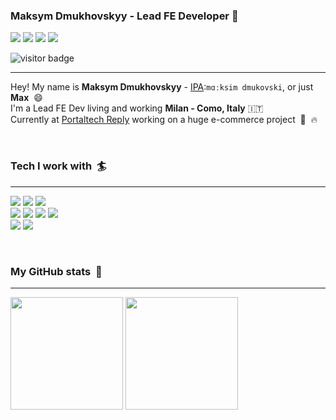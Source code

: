 ### Maksym Dmukhovskyy - Lead FE Developer 👋
[![](https://img.shields.io/badge/LinkedIn-0077B5?style=for-the-badge&logo=linkedin&logoColor=white)](https://www.linkedin.com/in/maxdyy/)
[![](https://img.shields.io/badge/MAXDYY.COM-202020?style=for-the-badge&logo)](https://maxdyy.com/)
[![](https://img.shields.io/badge/Twitter-1DA1F2?style=for-the-badge&logo=twitter&logoColor=white)](https://twitter.com/maxdyy)
[![](https://img.shields.io/badge/GitHub-100000?style=for-the-badge&logo=github&logoColor=white)](https://github.com/maxdyy)


![visitor badge](https://visitor-badge.glitch.me/badge?page_id=maxdyy.maxdyy)  

---

Hey! My name is **Maksym Dmukhovskyy** - [IPA](https://en.wikipedia.org/wiki/International_Phonetic_Alphabet):`mɑːksim dmukovski`, or just **Max** &nbsp;😄  
I'm a Lead FE Dev living and working **Milan - Como, Italy** 🇮🇹  
Currently at [Portaltech Reply](https://github.com/portaltech-it) working on a huge e-commerce project &nbsp;👀 &nbsp;🔥

<br>

### Tech I work with &nbsp;🏄
---
![](https://img.shields.io/badge/JavaScript-F7DF1E?style=for-the-badge&logo=javascript&logoColor=black)
![](https://img.shields.io/badge/React-20232A?style=for-the-badge&logo=react&logoColor=61DAFB)
![](https://img.shields.io/badge/TypeScript-007ACC?style=for-the-badge&logo=typescript&logoColor=white)  
![](https://img.shields.io/badge/Markdown-000000?style=for-the-badge&logo=markdown&logoColor=white)
![](https://img.shields.io/badge/HTML5-E34F26?style=for-the-badge&logo=html5&logoColor=white)
![](https://img.shields.io/badge/CSS3-1572B6?style=for-the-badge&logo=css3&logoColor=white)
![](https://img.shields.io/badge/Sass-CC6699?style=for-the-badge&logo=sass&logoColor=white)   
![](https://img.shields.io/badge/SAP-0FAAFF?style=for-the-badge&logo=sap&logoColor=white)
![](https://img.shields.io/badge/Google_Cloud-4285F4?style=for-the-badge&logo=google-cloud&logoColor=white)

<br>

### My GitHub stats &nbsp;🥇
---
<img height="180em" src="https://github-readme-stats.vercel.app/api?username=maxdyy&show_icons=true&hide_border=true&&count_private=true&include_all_commits=true&theme=tokyonight" />

<img height="180em" src="https://github-readme-stats.vercel.app/api/top-langs/?username=maxdyy&hide=php,html&layout=compact&theme=tokyonight" style="border:transparent">

